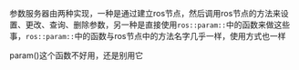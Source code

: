 参数服务器由两种实现，一种是通过建立ros节点，然后调用ros节点的方法来设置、更改、查询、删除参数，另一种是直接使用`ros::param::`中的函数来做这些事，`ros::param::`中的函数与ros节点中的方法名字几乎一样，使用方式也一样

param()这个函数不好用，还是别用它